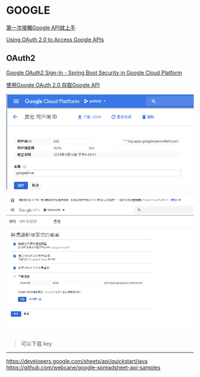 # GOOGLE



[第一次接觸Google API就上手](https://www.ithome.com.tw/guest-post/98590)



[
Using OAuth 2.0 to Access Google APIs](https://developers.google.com/identity/protocols/OAuth2)



## OAuth2

[Google OAuth2 Sign-In - Spring Boot Security in Google Cloud Platform](https://www.youtube.com/watch?v=00-hMP2KKSs)


[使用Google OAuth 2.0 存取Google API](http://blog.kenyang.net/2012/09/15/google-oauth-20-google-api)


![](./images/yudady.png)

![](./images/20180620202811770.png)

> 可以下载 key
---




https://developers.google.com/sheets/api/quickstart/java
https://github.com/webcane/google-spreadsheet-api-samples




